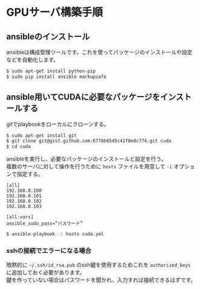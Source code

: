 # GPUサーバ構築手順 #

## ansibleのインストール ##
ansibleは構成管理ツールです。これを使ってパッケージのインストールや設定などを自動化します。

```sh
$ sudo apt-get install python-pip
$ sudo pip install ansible markupsafe
```

## ansible用いてCUDAに必要なパッケージをインストールする ##

gitでplaybookをローカルにクローンする。

```sh
$ sudo apt-get install git
$ git clone git@gist.github.com:6778b6545c41f0e8c774.git cuda
$ cd cuda
```
ansibleを実行し、必要なパッケージのインストールと設定を行う。  
複数のサーバに対して操作を行うために `hosts` ファイルを用意して `-i` オプションで指定する。

```
[all]
192.168.0.100
192.168.0.101
192.168.0.102
192.168.0.103

[all:vars]
ansible_sudo_pass=”パスワード”
```

```sh
$ ansible-playbook -i hosts cuda.yml
```

### sshの接続でエラーになる場合 ###
暗黙的に `~/.ssh/id_rsa.pub` のssh鍵を使用するためこれを `authorized_keys` に追加しておく必要があります。  
鍵を作っていない場合はパスワードを聞かれ、入力すれば接続できるはずです。


